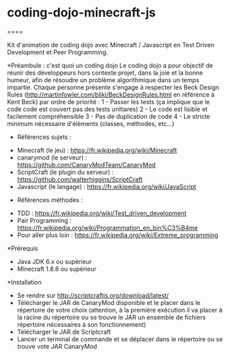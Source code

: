 # coding-dojo-minecraft-js

====

Kit d'animation de coding dojo avec Minecraft / Javascript en Test Driven Development et Peer Programming.

*Préambule : c'est quoi un coding dojo
Le coding dojo a pour objectif de réunir des développeurs hors contexte projet, dans la joie et la bonne humeur, afin de résoudre un problème algorithmique dans un temps impartie.
Chaque personne présente s'engage à respecter les Beck Design Rules (http://martinfowler.com/bliki/BeckDesignRules.html en référence à Kent Beck) par ordre de priorité :
1 - Passer les tests (ça implique que le code code est couvert pas des tests unitiares)
2 - Le code est lisible et facilement compréhensible
3 - Pas de duplication de code
4 - Le stricte minimum nécessaire d'élèments (classes, méthodes, etc...)


* Références sujets :
- Minecraft (le jeu) : https://fr.wikipedia.org/wiki/Minecraft
- canarymod (le serveur) : https://github.com/CanaryModTeam/CanaryMod
- ScriptCraft (le plugin du serveur) : https://github.com/walterhiggins/ScriptCraft
- Javascript (le langage) : https://fr.wikipedia.org/wiki/JavaScript
* Références méthodes :
- TDD : https://fr.wikipedia.org/wiki/Test_driven_development
- Pair Programming : https://fr.wikipedia.org/wiki/Programmation_en_bin%C3%B4me
- Pour aller plus loin : https://fr.wikipedia.org/wiki/Extreme_programming


*Prérequis
- Java JDK 6.x ou supérieur
- Minecraft 1.8.8 ou supérieur

*Installation

- Se rendre sur http://scriptcraftjs.org/download/latest/
- Télécharger le JAR de CanaryMod disponible et le placer dans le répertoire de votre choix (attention, à la première exécution il va placer à la racine du répertoire ou se trouve le JAR un ensemble de fichiers répertoire nécessaires à son fonctionnement)
- Télécharger le JAR de Scriptcraft
- Lancer un terminal de commande et se déplacer dans le répertoire ou se trouve vote JAR CanaryMod
